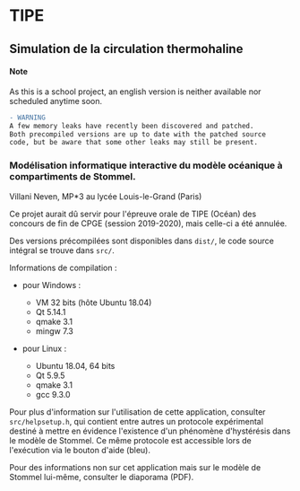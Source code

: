 # TIPE

## Simulation de la circulation thermohaline

#### Note
As this is a school project, an english version is neither available nor scheduled anytime soon.

```diff
- WARNING
A few memory leaks have recently been discovered and patched.
Both precompiled versions are up to date with the patched source
code, but be aware that some other leaks may still be present.
```

### Modélisation informatique interactive du modèle océanique à compartiments de Stommel.

Villani Neven, MP*3 au lycée Louis-le-Grand (Paris)

Ce projet aurait dû servir pour l'épreuve orale de TIPE (Océan) des concours de fin de CPGE (session 2019-2020), mais celle-ci a été annulée.

Des versions précompilées sont disponibles dans `dist/`, le code source intégral se trouve dans `src/`.

Informations de compilation :
- pour Windows :
    - VM 32 bits (hôte Ubuntu 18.04)
    - Qt 5.14.1
    - qmake 3.1
    - mingw 7.3


- pour Linux :
    - Ubuntu 18.04, 64 bits
    - Qt 5.9.5
    - qmake 3.1
    - gcc 9.3.0

Pour plus d'information sur l'utilisation de cette application, consulter `src/helpsetup.h`, qui contient entre autres un protocole expérimental destiné à mettre en évidence l'existence d'un phénomène d'hystérésis dans le modèle de Stommel. Ce même protocole est accessible lors de l'exécution via le bouton d'aide (bleu).

Pour des informations non sur cet application mais sur le modèle de Stommel lui-même, consulter le diaporama (PDF).
